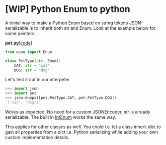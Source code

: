 # [WIP] Python Enum to python 

A trivial way to make a Python Enum based on string tokens JSON-serializable 
is to inherit both str and Enum. Look at the example below for some pointers.

**pet.py**[[code]](https://github.com/Hultner/hultner.github.io/blob/master/quickbits/code/pet.py)
```python
from enum import Enum

class PetType(str, Enum):
    CAT: str = "cat"
    DOG: str = "dog"
```


Let's test it out in our interpeter
```python
>>> import json
>>> import pet
>>> json.dumps([pet.PetType.CAT, pet.PetType.DOG])
'["cat", "dog"]'
```

Works as expected.
No need for a custom JSONEncoder, str is already serializable.
The built in [IntEnum](https://github.com/python/cpython/blob/3.6/Lib/enum.py#L639) 
works the same way.

This applies for other classes as well. You could i.e. let a class inherit dict
to gain all properties from a dict i.e. Python serializing while adding your 
own custom implementation details.

